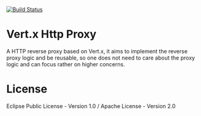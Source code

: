 [![Build Status](https://github.com/eclipse-vertx/vertx-http-proxy/workflows/CI/badge.svg?branch=main)](https://github.com/eclipse-vertx/vertx-http-proxy/actions?query=workflow%3ACI)

# Vert.x Http Proxy

A HTTP reverse proxy based on Vert.x, it aims to implement the reverse proxy logic and be
reusable, so one does not need to care about the proxy logic and can focus rather on
higher concerns.

# License

Eclipse Public License - Version 1.0 / Apache License - Version 2.0
